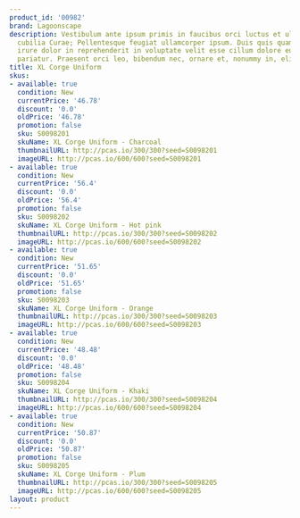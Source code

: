 ```yaml
---
product_id: '00982'
brand: Lagoonscape
description: Vestibulum ante ipsum primis in faucibus orci luctus et ultrices posuere
  cubilia Curae; Pellentesque feugiat ullamcorper ipsum. Duis quis quam. Duis aute
  irure dolor in reprehenderit in voluptate velit esse cillum dolore eu fugiat nulla
  pariatur. Praesent orci leo, bibendum nec, ornare et, nonummy in, elit.
title: XL Corge Uniform
skus:
- available: true
  condition: New
  currentPrice: '46.78'
  discount: '0.0'
  oldPrice: '46.78'
  promotion: false
  sku: S0098201
  skuName: XL Corge Uniform - Charcoal
  thumbnailURL: http://pcas.io/300/300?seed=S0098201
  imageURL: http://pcas.io/600/600?seed=S0098201
- available: true
  condition: New
  currentPrice: '56.4'
  discount: '0.0'
  oldPrice: '56.4'
  promotion: false
  sku: S0098202
  skuName: XL Corge Uniform - Hot pink
  thumbnailURL: http://pcas.io/300/300?seed=S0098202
  imageURL: http://pcas.io/600/600?seed=S0098202
- available: true
  condition: New
  currentPrice: '51.65'
  discount: '0.0'
  oldPrice: '51.65'
  promotion: false
  sku: S0098203
  skuName: XL Corge Uniform - Orange
  thumbnailURL: http://pcas.io/300/300?seed=S0098203
  imageURL: http://pcas.io/600/600?seed=S0098203
- available: true
  condition: New
  currentPrice: '48.48'
  discount: '0.0'
  oldPrice: '48.48'
  promotion: false
  sku: S0098204
  skuName: XL Corge Uniform - Khaki
  thumbnailURL: http://pcas.io/300/300?seed=S0098204
  imageURL: http://pcas.io/600/600?seed=S0098204
- available: true
  condition: New
  currentPrice: '50.87'
  discount: '0.0'
  oldPrice: '50.87'
  promotion: false
  sku: S0098205
  skuName: XL Corge Uniform - Plum
  thumbnailURL: http://pcas.io/300/300?seed=S0098205
  imageURL: http://pcas.io/600/600?seed=S0098205
layout: product
---
```

